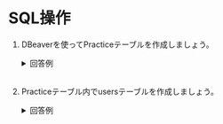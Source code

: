 # SQL操作

1. DBeaverを使ってPracticeテーブルを作成しましょう。

	<details><summary>回答例</summary><div>
		
    ![データベースの作成](https://user-images.githubusercontent.com/75789463/170972798-7f1c81e1-f9df-4daa-8555-7b27021f8b2f.gif)
		
	</div></details>
	

	<br>

2. Practiceテーブル内でusersテーブルを作成しましょう。

	<details><summary>回答例</summary><div>
		
    ![テーブルの作成](https://user-images.githubusercontent.com/75789463/170973184-08440c47-40b3-4221-9bbc-85c2f283a202.gif)
		
	</div></details>

	<br>

